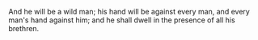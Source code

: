 And he will be a wild man; his hand will be against every man, and every man's hand against him; and he shall dwell in the presence of all his brethren.
